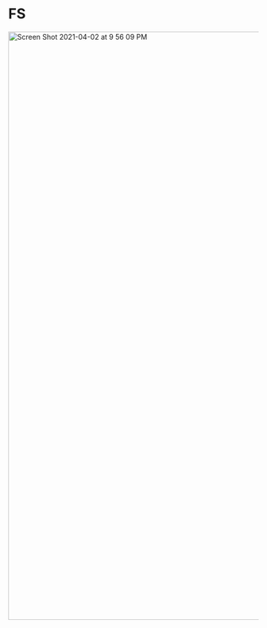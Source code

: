 # FS
<img width="1184" alt="Screen Shot 2021-04-02 at 9 56 09 PM" src="https://user-images.githubusercontent.com/55040026/113465002-df2a4e00-93fe-11eb-9cdc-9c18639ead8c.png">
